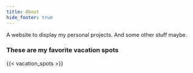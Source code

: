 ```yaml
---
title: About
hide_footer: true
---
```


A website to display my personal projects. And some other stuff maybe.

### These are my favorite vacation spots

{{< vacation_spots >}}